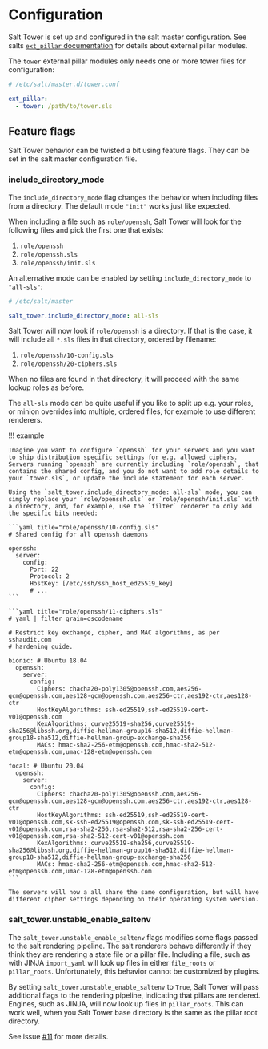 # Configuration

Salt Tower is set up and configured in the salt master configuration. See salts [`ext_pillar` documentation](https://docs.saltproject.io/en/latest/topics/development/modules/external_pillars.html) for details about external pillar modules.

The `tower` external pillar modules only needs one or more tower files for configuration:

```yaml
# /etc/salt/master.d/tower.conf

ext_pillar:
  - tower: /path/to/tower.sls
```

## Feature flags

Salt Tower behavior can be twisted a bit using feature flags. They can be set in the salt master configuration file.

### include_directory_mode

The `include_directory_mode` flag changes the behavior when including files from a directory. The default mode `"init"` works just like expected.

When including a file such as `role/openssh`, Salt Tower will look for the following files and pick the first one that exists:

1. `role/openssh`
2. `role/openssh.sls`
3. `role/openssh/init.sls`

An alternative mode can be enabled by setting `include_directory_mode` to `"all-sls"`:

```yaml
# /etc/salt/master

salt_tower.include_directory_mode: all-sls
```

Salt Tower will now look if `role/openssh` is a directory. If that is the case, it will include all `*.sls` files in that directory, ordered by filename:

1. `role/openssh/10-config.sls`
2. `role/openssh/20-ciphers.sls`

When no files are found in that directory, it will proceed with the same lookup roles as before.

The `all-sls` mode can be quite useful if you like to split up e.g. your roles, or minion overrides into multiple, ordered files, for example to use different renderers.

!!! example

    Imagine you want to configure `openssh` for your servers and you want to ship distribution specific settings for e.g. allowed ciphers. Servers running `openssh` are currently including `role/openssh`, that contains the shared config, and you do not want to add role details to your `tower.sls`, or update the include statement for each server.

    Using the `salt_tower.include_directory_mode: all-sls` mode, you can simply replace your `role/openssh.sls` or `role/openssh/init.sls` with a directory, and, for example, use the `filter` renderer to only add the specific bits needed:

    ```yaml title="role/openssh/10-config.sls"
    # Shared config for all openssh daemons

    openssh:
      server:
        config:
          Port: 22
          Protocol: 2
          HostKey: [/etc/ssh/ssh_host_ed25519_key]
          # ...
    ```

    ```yaml title="role/openssh/11-ciphers.sls"
    # yaml | filter grain=oscodename

    # Restrict key exchange, cipher, and MAC algorithms, as per sshaudit.com
    # hardening guide.

    bionic: # Ubuntu 18.04
      openssh:
        server:
          config:
            Ciphers: chacha20-poly1305@openssh.com,aes256-gcm@openssh.com,aes128-gcm@openssh.com,aes256-ctr,aes192-ctr,aes128-ctr
            HostKeyAlgorithms: ssh-ed25519,ssh-ed25519-cert-v01@openssh.com
            KexAlgorithms: curve25519-sha256,curve25519-sha256@libssh.org,diffie-hellman-group16-sha512,diffie-hellman-group18-sha512,diffie-hellman-group-exchange-sha256
            MACs: hmac-sha2-256-etm@openssh.com,hmac-sha2-512-etm@openssh.com,umac-128-etm@openssh.com

    focal: # Ubuntu 20.04
      openssh:
        server:
          config:
            Ciphers: chacha20-poly1305@openssh.com,aes256-gcm@openssh.com,aes128-gcm@openssh.com,aes256-ctr,aes192-ctr,aes128-ctr
            HostKeyAlgorithms: ssh-ed25519,ssh-ed25519-cert-v01@openssh.com,sk-ssh-ed25519@openssh.com,sk-ssh-ed25519-cert-v01@openssh.com,rsa-sha2-256,rsa-sha2-512,rsa-sha2-256-cert-v01@openssh.com,rsa-sha2-512-cert-v01@openssh.com
            KexAlgorithms: curve25519-sha256,curve25519-sha256@libssh.org,diffie-hellman-group16-sha512,diffie-hellman-group18-sha512,diffie-hellman-group-exchange-sha256
            MACs: hmac-sha2-256-etm@openssh.com,hmac-sha2-512-etm@openssh.com,umac-128-etm@openssh.com
    ```

    The servers will now a all share the same configuration, but will have different cipher settings depending on their operating system version.

### salt_tower.unstable_enable_saltenv

The `salt_tower.unstable_enable_saltenv` flags modifies some flags passed to the salt rendering pipeline. The salt renderers behave differently if they think they are rendering a state file or a pillar file. Including a file, such as with JINJA `import_yaml` will look up files in either `file_roots` or `pillar_roots`. Unfortunately, this behavior cannot be customized by plugins.

By setting `salt_tower.unstable_enable_saltenv` to `True`, Salt Tower will pass additional flags to the rendering pipeline, indicating that pillars are rendered. Engines, such as JINJA, will now look up files in `pillar_roots`. This can work well, when you Salt Tower base directory is the same as the pillar root directory.

See issue [#11](https://github.com/jgraichen/salt-tower/issues/11) for more details.
